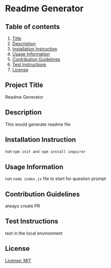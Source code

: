 # Readme Generator

  ## Table of contents
  1. [Title](#title)
  2. [Description](#description)
  3. [Installation Instruction](#installation)
  4. [Usage Information](#usage)
  5. [Contribution Guidelines](#contributeion)
  6. [Test Instructions](#test)
  7. [License](#license)

  ## Project Title
  Readme Generator

  ## Description
  This would generate readme file

  ## Installation Instruction
  run `npm init and npm install inquirer`

  ## Usage Information
  run `node index.js` file to start for question prompt

  ## Contribution Guidelines
  always create PR

  ## Test Instructions
  test in the local environment

  ## License
  [License: MIT](https://gist.github.com/nicolasdao/a7adda51f2f185e8d2700e1573d8a633#mit-license)

